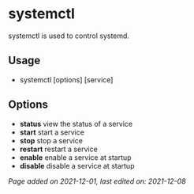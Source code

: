 # systemctl
systemctl is used to control systemd.

## Usage
- systemctl [options] [service]

## Options
- **status** view the status of a service
- **start** start a service
- **stop** stop a service
- **restart** restart a service
- **enable** enable a service at startup
- **disable** disable a service at startup

*Page added on 2021-12-01, last edited on: 2021-12-08*

